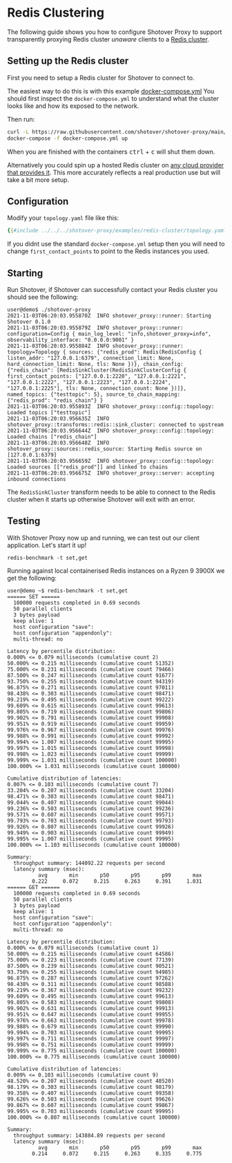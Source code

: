 # Redis Clustering

The following guide shows you how to configure Shotover Proxy to support transparently proxying Redis cluster _unaware_ clients to a [Redis cluster](https://redis.io/topics/cluster-spec).

## Setting up the Redis cluster

First you need to setup a Redis cluster for Shotover to connect to.

The easiest way to do this is with this example [docker-compose.yml](https://github.com/shotover/shotover-proxy/blob/main/shotover-proxy/examples/redis-cluster/docker-compose.yml)
You should first inspect the `docker-compose.yml` to understand what the cluster looks like and how its exposed to the network.

Then run:

```bash
curl -L https://raw.githubusercontent.com/shotover/shotover-proxy/main/shotover-proxy/examples/redis-cluster/docker-compose.yml --output docker-compose.yml
docker-compose -f docker-compose.yml up
```

When you are finished with the containers <kbd>ctrl</kbd> + <kbd>c</kbd> will shut them down.

Alternatively you could spin up a hosted Redis cluster on [any cloud provider that provides it](https://www.instaclustr.com/products/managed-redis).
This more accurately reflects a real production use but will take a bit more setup.

## Configuration

Modify your `topology.yaml` file like this:

```yaml
{{#include ../../../shotover-proxy/examples/redis-cluster/topology.yaml}}
```

If you didnt use the standard `docker-compose.yml` setup then you will need to change `first_contact_points` to point to the Redis instances you used.

## Starting

Run Shotover, if Shotover can successfully contact your Redis cluster you should see the following:

```console
user@demo$ ./shotover-proxy
2021-11-03T06:20:03.955870Z  INFO shotover_proxy::runner: Starting Shotover 0.1.0
2021-11-03T06:20:03.955879Z  INFO shotover_proxy::runner: configuration=Config { main_log_level: "info,shotover_proxy=info", observability_interface: "0.0.0.0:9001" }
2021-11-03T06:20:03.955884Z  INFO shotover_proxy::runner: topology=Topology { sources: {"redis_prod": Redis(RedisConfig { listen_addr: "127.0.0.1:6379", connection_limit: None, hard_connection_limit: None, tls: None })}, chain_config: {"redis_chain": [RedisSinkCluster(RedisSinkClusterConfig { first_contact_points: ["127.0.0.1:2220", "127.0.0.1:2221", "127.0.0.1:2222", "127.0.0.1:2223", "127.0.0.1:2224", "127.0.0.1:2225"], tls: None, connection_count: None })]}, named_topics: {"testtopic": 5}, source_to_chain_mapping: {"redis_prod": "redis_chain"} }
2021-11-03T06:20:03.955893Z  INFO shotover_proxy::config::topology: Loaded topics ["testtopic"]
2021-11-03T06:20:03.956635Z  INFO shotover_proxy::transforms::redis::sink_cluster: connected to upstream
2021-11-03T06:20:03.956644Z  INFO shotover_proxy::config::topology: Loaded chains ["redis_chain"]
2021-11-03T06:20:03.956648Z  INFO shotover_proxy::sources::redis_source: Starting Redis source on [127.0.0.1:6379]
2021-11-03T06:20:03.956659Z  INFO shotover_proxy::config::topology: Loaded sources [["redis_prod"]] and linked to chains
2021-11-03T06:20:03.956675Z  INFO shotover_proxy::server: accepting inbound connections
```

The `RedisSinkCluster` transform needs to be able to connect to the Redis cluster when it starts up otherwise Shotover will exit with an error.

## Testing

With Shotover Proxy now up and running, we can test out our client application. Let's start it up!

```console
redis-benchmark -t set,get
```

Running against local containerised Redis instances on a Ryzen 9 3900X we get the following:

```console
user@demo ~$ redis-benchmark -t set,get
====== SET ======                                                     
  100000 requests completed in 0.69 seconds
  50 parallel clients
  3 bytes payload
  keep alive: 1
  host configuration "save": 
  host configuration "appendonly": 
  multi-thread: no

Latency by percentile distribution:
0.000% <= 0.079 milliseconds (cumulative count 2)
50.000% <= 0.215 milliseconds (cumulative count 51352)
75.000% <= 0.231 milliseconds (cumulative count 79466)
87.500% <= 0.247 milliseconds (cumulative count 91677)
93.750% <= 0.255 milliseconds (cumulative count 94319)
96.875% <= 0.271 milliseconds (cumulative count 97011)
98.438% <= 0.303 milliseconds (cumulative count 98471)
99.219% <= 0.495 milliseconds (cumulative count 99222)
99.609% <= 0.615 milliseconds (cumulative count 99613)
99.805% <= 0.719 milliseconds (cumulative count 99806)
99.902% <= 0.791 milliseconds (cumulative count 99908)
99.951% <= 0.919 milliseconds (cumulative count 99959)
99.976% <= 0.967 milliseconds (cumulative count 99976)
99.988% <= 0.991 milliseconds (cumulative count 99992)
99.994% <= 1.007 milliseconds (cumulative count 99995)
99.997% <= 1.015 milliseconds (cumulative count 99998)
99.998% <= 1.023 milliseconds (cumulative count 99999)
99.999% <= 1.031 milliseconds (cumulative count 100000)
100.000% <= 1.031 milliseconds (cumulative count 100000)

Cumulative distribution of latencies:
0.007% <= 0.103 milliseconds (cumulative count 7)
33.204% <= 0.207 milliseconds (cumulative count 33204)
98.471% <= 0.303 milliseconds (cumulative count 98471)
99.044% <= 0.407 milliseconds (cumulative count 99044)
99.236% <= 0.503 milliseconds (cumulative count 99236)
99.571% <= 0.607 milliseconds (cumulative count 99571)
99.793% <= 0.703 milliseconds (cumulative count 99793)
99.926% <= 0.807 milliseconds (cumulative count 99926)
99.949% <= 0.903 milliseconds (cumulative count 99949)
99.995% <= 1.007 milliseconds (cumulative count 99995)
100.000% <= 1.103 milliseconds (cumulative count 100000)

Summary:
  throughput summary: 144092.22 requests per second
  latency summary (msec):
          avg       min       p50       p95       p99       max
        0.222     0.072     0.215     0.263     0.391     1.031
====== GET ======                                                     
  100000 requests completed in 0.69 seconds
  50 parallel clients
  3 bytes payload
  keep alive: 1
  host configuration "save": 
  host configuration "appendonly": 
  multi-thread: no

Latency by percentile distribution:
0.000% <= 0.079 milliseconds (cumulative count 1)
50.000% <= 0.215 milliseconds (cumulative count 64586)
75.000% <= 0.223 milliseconds (cumulative count 77139)
87.500% <= 0.239 milliseconds (cumulative count 90521)
93.750% <= 0.255 milliseconds (cumulative count 94985)
96.875% <= 0.287 milliseconds (cumulative count 97262)
98.438% <= 0.311 milliseconds (cumulative count 98588)
99.219% <= 0.367 milliseconds (cumulative count 99232)
99.609% <= 0.495 milliseconds (cumulative count 99613)
99.805% <= 0.583 milliseconds (cumulative count 99808)
99.902% <= 0.631 milliseconds (cumulative count 99913)
99.951% <= 0.647 milliseconds (cumulative count 99955)
99.976% <= 0.663 milliseconds (cumulative count 99978)
99.988% <= 0.679 milliseconds (cumulative count 99990)
99.994% <= 0.703 milliseconds (cumulative count 99995)
99.997% <= 0.711 milliseconds (cumulative count 99997)
99.998% <= 0.751 milliseconds (cumulative count 99999)
99.999% <= 0.775 milliseconds (cumulative count 100000)
100.000% <= 0.775 milliseconds (cumulative count 100000)

Cumulative distribution of latencies:
0.009% <= 0.103 milliseconds (cumulative count 9)
48.520% <= 0.207 milliseconds (cumulative count 48520)
98.179% <= 0.303 milliseconds (cumulative count 98179)
99.358% <= 0.407 milliseconds (cumulative count 99358)
99.626% <= 0.503 milliseconds (cumulative count 99626)
99.867% <= 0.607 milliseconds (cumulative count 99867)
99.995% <= 0.703 milliseconds (cumulative count 99995)
100.000% <= 0.807 milliseconds (cumulative count 100000)

Summary:
  throughput summary: 143884.89 requests per second
  latency summary (msec):
          avg       min       p50       p95       p99       max
        0.214     0.072     0.215     0.263     0.335     0.775
```

